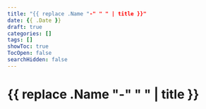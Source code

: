 ```yaml
---
title: "{{ replace .Name "-" " " | title }}"
date: {{ .Date }}
draft: true
categories: []
tags: []
showToc: true
TocOpen: false
searchHidden: false
---
```


# {{ replace .Name "-" " " | title }}
